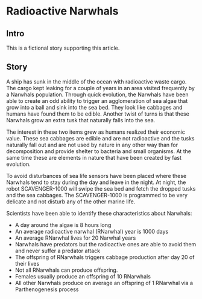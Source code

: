 # Radioactive Narwhals

## Intro

This is a fictional story supporting this article.

## Story

A ship has sunk in the middle of the ocean with radioactive waste cargo. The cargo kept leaking for a couple of years in
an area visited frequently by a Narwhals population. Through quick evolution, the Narwhals have been able to create an
odd ability to trigger an agglomeration of sea algae that grow into a ball and sink into the sea bed. They look like
cabbages and humans have found them to be edible. Another twist of turns is that these Narwhals grow an extra tusk that
naturally falls into the sea.

The interest in these two items grew as humans realized their economic value. These sea cabbages are edible
and are not radioactive and the tusks naturally fall out and are not used by nature in any other way than for decomposition and provide shelter to bacteria and small organisms.
At the same time these are elements in nature that have been created by fast evolution.

To avoid disturbances of sea life sensors have been placed where these Narwhals tend to stay during the day and leave in the night.
At night, the robot SCAVENGER-1000 will swipe the sea bed and fetch the dropped tusks and the sea cabbages.
The SCAVENGER-1000 is programmed to be very delicate and not disturb any of the other marine life.

Scientists have been able to identify these characteristics about Narwhals:

-   A day around the algae is 8 hours long
-   An average radioactive narwhal (RNarwhal) year is 1000 days
-   An average RNarwhal lives for 20 Narwhal years
-   Narwhals have predators but the radioactive ones are able to avoid them and never suffer a predator attack
-   The offspring of RNarwhals triggers cabbage production after day 20 of their lives
-   Not all RNarwhals can produce offspring. 
-   Females usually produce an offspring of 10 RNarwhals
-   All other Narwhals produce on average an offspring of 1 RNarwhal via a Parthenogenesis process
